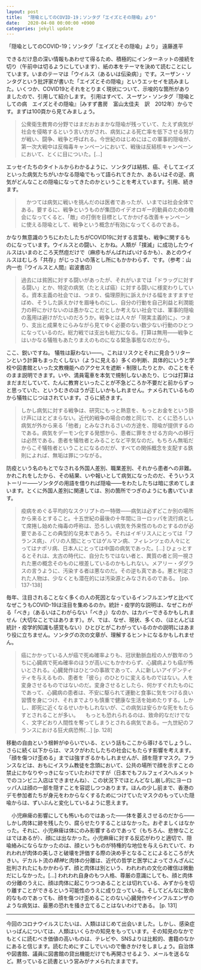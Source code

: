 ```yaml
---
layout: post
title:  "隠喩としてのCOVID-19；ソンタグ「エイズとその隠喩」より"
date:   2020-04-08 00:00:00 +0900
categories: jekyll update
---
```


「隠喩としてのCOVID-19；ソンタグ「エイズとその隠喩」より」
遠藤進平

できるだけ息の深い情報もあわせて得るため、積極的にインターネットの接続を切り（午前中は切るようにしています）、紙の本をテーマを決めて読むことにしています。いまのテーマは「ウイルス（あるいは伝染病）」です。スーザン・ソンタグという批評家が書いた「エイズとその隠喩」というエッセイを読みました。いくつか、COVID19とそれをとりまく現状について、示唆的な箇所がありましたので、引用して紹介します。
引用はすべて、スーザン・ソンタグ『隠喩としての病　エイズとその隠喩』｛みすず書房　富山太佳夫　訳　2012年）からです。まずは100頁から見てみましょう。

> 公衆衛生教育の分野ではまだおおまかな隠喩が残っていて、たえず病気が社会を侵略するという言い方がされ、病気による死亡率を低下させる努力が戦い、闘争、戦争と呼ばれる。今世紀のはじめにはこの軍事的隠喩が、第一次大戦中は反梅毒キャンペーンにおいて、戦後は反結核キャンペーンにおいて、とくに目についた。[...]

エッセイたちのタイトルからわかるように、ソンタグは結核、癌、そしてエイズといった病気たちがいかなる隠喩でもって語られてきたか、あるいはその逆、病気がどんなことの隠喩になってきたのかということを考えています。引用、続きます。

>　かつては病気に戦いを挑んだのは医者であったが、いまでは社会全体である。要するに、戦争というものが集団のイデオロギー的動員のための機会になってくると、「敵」の打倒を目標としてかかげる改善キャンペーンに使える隠喩として、戦争という概念が有効になってくるのである。

かなり無意識のうちにわたしたちがCOVID19に対する言葉も、戦争に関するものになっています。ウイルスとの闘い、とかね。人類が「撲滅」に成功したウイルスはいまのところ天然痘だけで（麻疹もがんばればいけるかも）、あとのウイルスはむしろ「共存」がじっさいの落とし所にもかかわらず、です。（参考：山内一也『ウイルスと人間』岩波書店）


> 過去には貧困に対する闘いがあったが、それがいまでは「ドラッグに対する闘い」とか、特定の病気（たとえば癌）に対する闘いに様変わりしている。資本主義の社会では、つまり、倫理原則に訴えかける幅をますますせばめ、そうした訴えかけを眉唾ものにし、自分の行動を自己利益と利潤能力の秤にかけないのは愚かなことだとしか考えない社会では、軍事的隠喩の濫用は避けがたいのだろうか。戦争とは人々が「現実主義的に」、つまり、支出と成果をにらみながら見てゆく必要のない数少ない行動のひとつになっているのだ。総力戦では支出も総力になる。打算は無用――戦争とはいかなる犠牲もあたりまえのものになる緊急事態なのだから。

ここ、鋭いですね。
犠牲は厭わない――。これはリスクとそれに見合うリターンという計算もまったくしない（ように見える）多くの判断、具体的にいうと学校や図書館といった文教機能へのアクセスを遮断・制限したりとか、のことをそのまま説明できます。いや、満員電車を本気で規制しないあたり、じつは打算はまだまだしていて、たんに教育といったことが不急どころか不要だと前からずっと思っていた、というむきのほうが正しいかもしれません。ナメられているものから犠牲にじつはされています。さらに続きます。

> しかし病気に対する戦争は、研究にもっと熱意を、もっとお金をという掛け声にはとどまらない。近代的戦争の場合の敵と同じで、とくに恐ろしい病気が外から来る「他者」とみなされるさいの方途を、隠喩が提供するのである。病気をデーモン化する発想から、患者に罪をきせる方向への移行は必然である。患者を犠牲者とみることなど平気なのだ。もちろん無垢だからこそ犠牲者ということになるのだが、すべての関係概念を支配する鉄則によれば、無垢は罪につながる。

防疫という名のもとでなされる外国人差別、職業差別、それから患者への非難。かれこれをしたから、その結果、いや報いとして病気になったのだ、そういうストーリー――ソンタグの用語を借りれば隠喩――をわたしたちは暗に求めてしまいます。とくに外国人差別に関連しては、別の箇所でつぎのようにも書いています。

> 疫病をめぐる平均的なスクリプトの一特徴――病気は必ずどこか別の場所から来るとすること。十五世紀の最後の十年間にヨーロッパを流行病として席捲し始めた梅毒の呼称は、恐ろしい病気を外来性のものとするのが必要であることの典型的な見本であろう。それはイギリス人にとっては「フランス病」、パリの人間にとってはゲルマン病、フィレンツェの人々にとってはナポリ病、日本人にとっては中国の病気であった。[...] ひょっとするとそれは、太古の時代に、自分たちではない者と、異質の者と同一視された悪の概念そのものに根差しているのかもしれない。メアリー・ダグラスの言うように、汚染する者は悪なのだ。その逆も真である。悪と判定された人物は、少なくとも潜在的には汚染源とみなされるのである。
[pp. 137-138]

毎年、注目されることなく多くの人の死因となっているインフルエンザと比べてなぜこうもCOVID-19は注目を集めるのか。統計・疫学的な説明は、なぜこわがる「べき」（あるいはこわがらない「べき」）なのか、はカバーできるかもしれません（大切なことではあります）。が、では、なぜ、現状、多くの、（ほとんどは統計・疫学的知識も感覚もない）ひとびとがこわがっているのかの説明にはあまり役に立ちません。ソンタグの次の文章が、理解するヒントになるかもしれません。

> 癌にかかっている人が癌で死ぬ確率よりも、冠状動脈血栓の人が数年のうちに心臓病で死ぬ確率のほうが高いにもかかわらず、心臓病よりも癌が怖いとされる。心臓発作はひとつの事故であって、人に新しいアイデンティティを与えるもの、患者を「彼ら」のひとりに変えるものではない。人を変身させるものではないのだ。変身させるとしたら、何かすぐれたものにであって、心臓病の患者は、不安に駆られて運動と食事に気をつける良い習慣を身につけ、それまでよりも慎重で健康な生活を始めたりする。しかし、即死に近くなるせいかもしれないが、この病気は安らかな死をもたらすとされることが多い。
　もっとも恐れられるのは、致命的なだけでなく、文字どおり人間性を奪ってしまうとされる病気である。一九世紀のフランスにおける狂犬病恐怖[...]
[p. 128]

移動の自由という根幹がゆらいでいる、という話もここから導けるでしょうし、さらに続く以下からは、マスクがわたしたちの社会にもたらす影響を考えます。「顔を傷つけ歪める」までは強すぎるかもしれませんが、顔を隠すマスク。フランスなどは、おもにイスラム教徒を念頭において、公共の場所で顔を示すことの禁止にかなりやっきになっていたわけですが（日本でもフルフェイスヘルメットでのコンビニ入店はできませんね）、この状況下でほとんどなし崩し的にヨーロッパ人は顔の一部を隠すことを容認しつつあります。ほんの少し前まで、香港のデモ参加者たちが身元をわからなくするためにつけていたマスクのもっていた隠喩からは、ずいぶんと変化しているように思えます。

　小児麻痺の影響にしても怖いものではあった――体を萎えさせるのだから――しかし肉体に跡を残したり、腐らせたりすることはなかった。おぞましくはなかった。それに、小児麻痺は体にのみ影響するのであって（もちろん、悲惨なことはではあるが）、顔には出なかった。小児麻痺に対する反応がわりと適切で、隠喩絡みにならなかったのは、顔というものが特権的な地位を与えられていて、われわれが肉体の美しさと破壊を評価する際の決め手となることによるところが大きい。デカルト流の*精神*と肉体の分離は、近代の哲学と医学によってさんざんに批判されたにもかかわらず、顔と肉体は別という、われわれの文化の確信は微動だにしなかった。[...] われわれ自身のもつ人格、尊厳の意識にしても、顔と肉体の分離のうえに、顔は肉体に起こりつつあることとは切れている、みずからを切り離すことができるという可能性のうえに成り立っている。そしてどんなに致命的なものであっても、顔を傷つけ歪めることのない心臓発作やインフルエンザのような病気は、最悪の恐れを掻き立てることはないわけである。
[p. 131]

***

今回のコロナウイルスじたいは、人類ははじめて出会いました。しかし、感染症いっぱんについては、人類はいくらかの知見をもっています。その知見のなかでもとくに読むべき価値の高いものは、テレビや、SNSよりは比較的、書籍のなかにあると信じます。読むためにすこしでいいので働きかけをしましょう。自治体や図書館、議員に図書館の貸出機能だけでも再開させるよう、メールを送るなど。黙っていると読書という営みがナメられたままです。
